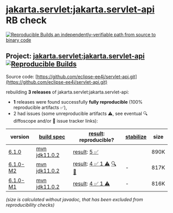 [jakarta.servlet:jakarta.servlet-api](https://central.sonatype.com/artifact/jakarta.servlet/jakarta.servlet-api/versions) RB check
=======

[![Reproducible Builds](https://reproducible-builds.org/images/logos/rb.svg) an independently-verifiable path from source to binary code](https://reproducible-builds.org/)

## Project: [jakarta.servlet:jakarta.servlet-api](https://central.sonatype.com/artifact/jakarta.servlet/jakarta.servlet-api/versions) [![Reproducible Builds](https://img.shields.io/endpoint?url=https://raw.githubusercontent.com/jvm-repo-rebuild/reproducible-central/master/content/jakarta/servlet/jakarta.servlet-api/badge.json)](https://github.com/jvm-repo-rebuild/reproducible-central/blob/master/content/jakarta/servlet/jakarta.servlet-api/README.md)

Source code: [https://github.com/eclipse-ee4j/servlet-api.git](https://github.com/eclipse-ee4j/servlet-api.git)

rebuilding **3 releases** of jakarta.servlet:jakarta.servlet-api:
- **1** releases were found successfully **fully reproducible** (100% reproducible artifacts :white_check_mark:),
- 2 had issues (some unreproducible artifacts :warning:, see eventual :mag: diffoscope and/or :memo: issue tracker links):

| version | [build spec](/BUILDSPEC.md) | [result](https://reproducible-builds.org/docs/jvm/): reproducible? | [stabilize](https://github.com/google/oss-rebuild/blob/main/cmd/stabilize/README.md) | size |
| -- | --------- | ------ | ------ | -- |
| [6.1.0](https://central.sonatype.com/artifact/jakarta.servlet/jakarta.servlet-api/6.1.0/pom) | [mvn jdk11.0.2](jakarta.servlet-api-6.1.0.buildspec) | [result](jakarta.servlet-api-6.1.0.buildinfo): [5 :white_check_mark: ](jakarta.servlet-api-6.1.0.buildcompare) | | 890K |
| [6.1.0-M2](https://central.sonatype.com/artifact/jakarta.servlet/jakarta.servlet-api/6.1.0-M2/pom) | [mvn jdk11.0.2](jakarta.servlet-api-6.1.0-M2.buildspec) | [result](jakarta.servlet-api-6.1.0-M2.buildinfo): [4 :white_check_mark:  1 :warning:](jakarta.servlet-api-6.1.0-M2.buildcompare) [:mag:](jakarta.servlet-api-6.1.0-M2.diffoscope) [:memo:](https://github.com/jakartaee/servlet/issues/578) | - | 817K |
| [6.1.0-M1](https://central.sonatype.com/artifact/jakarta.servlet/jakarta.servlet-api/6.1.0-M1/pom) | [mvn jdk11.0.2](jakarta.servlet-api-6.1.0-M1.buildspec) | [result](jakarta.servlet-api-6.1.0-M1.buildinfo): [4 :white_check_mark:  1 :warning:](jakarta.servlet-api-6.1.0-M1.buildcompare) | - | 816K |

<i>(size is calculated without javadoc, that has been excluded from reproducibility checks)</i>
